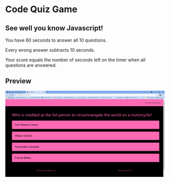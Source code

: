 # Code Quiz Game

## See well you know Javascript!

You have 60 seconds to answer all 10 questions.

Every wrong answer subtracts 10 seconds.

Your score equals the number of seconds left on the timer when all questions are answered.

## Preview

![ This is a preview of the game.](./assets/images/screenshot_quiz_game.png) 

